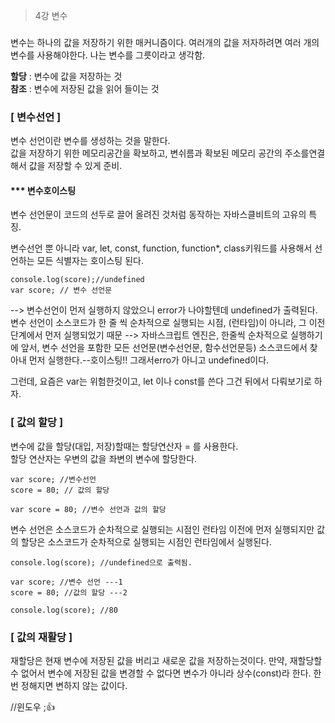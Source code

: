 > 4강 변수

###

변수는 하나의 값을 저장하기 위한 매커니즘이다.
여러개의 값을 저자하려면 여러 개의 변수를 사용해야한다.
나는 변수를 그릇이라고 생각함.

**할당** : 변수에 값을 저장하는 것<br>
**참조** : 변수에 저장된 값을 읽어 들이는 것

### [ 변수선언 ]

변수 선언이란 변수를 생성하는 것을 말한다.<br>
값을 저장하기 위한 메모리공간을 확보하고, 변쉬름과 확보된 메모리
공간의 주소를연결해서 값을 저장할 수 있게 준비.

#### \*\*\* 변수호이스팅

변수 선언문이 코드의 선두로 끌어 올려진 것처럼 동작하는 자바스클비트의 고유의 특징.

변수선언 뿐 아니라 var, let, const, function, function\*, class키워드를 사용해서 선언하는 모든 식별자는 호이스팅 된다.

```
console.log(score);//undefined
var score; // 변수 선언문
```

--> 변수선언이 먼저 실행하지 않았으니 error가 나야할텐데
undefined가 출력된다. <br>
변수 선언이 소스코드가 한 줄 씩 순차적으로 실행되는 시점, (런타임)이 아니라, 그 이전 단계에서 먼저 실행되었기 때문
--> 자바스크립트 엔진은, 한줄씩 순차적으로 실행하기에 앞서,
변수 선언을 포함한 모든 선언문(변수선언문, 함수선언문등) 소스코드에서 찾아내 먼저 실행한다.--호이스팅!!
그래서erro가 아니고 undefined이다.

그런데, 요즘은 var는 위험한것이고,
let 이나 const를 쓴다
그건 뒤에서 다뤄보기로 하자.

### [ 값의 할당 ]

변수에 값을 할당(대입, 저장)할때는 할당연산자 = 를 사용한다.<br> 할당 연산자는 우변의 값을 좌변의 변수에 할당한다.

```
var score; //변수선언
score = 80; // 값의 할당
```

```
var score = 80; //변수 선언과 값의 할당
```

변수 선언은 소스코드가 순차적으로 실행되는 시점인 런타임 이전에
먼저 실행되지만 값의 할당은 소스코드가 순차적으로 실행되는 시점인 런타임에서 실행된다.

```
console.log(score); //undefined으로 출력됨.

var score; //변수 선언 ---1
score = 80; //값의 할당 ---2

console.log(score); //80
```

### [ 값의 재활당 ]

재할당은 현재 변수에 저장된 값을 버리고 새로운 값을 저장하는것이다.
만약, 재할당할 수 없어서 변수에 저장된 값을 변경할 수 없다면
변수가 아니라 상수(const)라 한다.
한번 정해지면 변하지 않는 값이다.

//윈도우 ;👍
